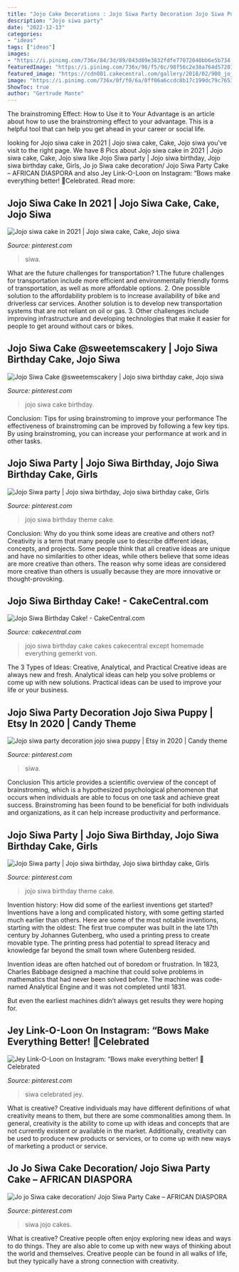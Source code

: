 ```yaml
---
title: "Jojo Cake Decorations : Jojo Siwa Party Decoration Jojo Siwa Puppy"
description: "Jojo siwa party"
date: "2022-12-13"
categories:
- "ideas"
tags: ["ideas"]
images:
- "https://i.pinimg.com/736x/84/3d/89/843d89e3832fdfe77072040bb6e5b734.jpg"
featuredImage: "https://i.pinimg.com/736x/98/f5/6c/98f56c2e38a764d57201c3e5ef7f2ec2.jpg"
featured_image: "https://cdn001.cakecentral.com/gallery/2018/02/900_jojo-siwa-birthday-cake-999333dKfN6.jpg"
image: "https://i.pinimg.com/736x/0f/f0/6a/0ff06a6ccdc8b17c199dc79c7653de3f.jpg"
ShowToc: true
author: "Gertrude Mante"
---
```



The brainstroming Effect: How to Use it to Your Advantage is an article about how to use the brainstroming effect to your advantage. This is a helpful tool that can help you get ahead in your career or social life.

	

		
looking for Jojo siwa cake in 2021 | Jojo siwa cake, Cake, Jojo siwa you've visit to the right page. We have 8 Pics about Jojo siwa cake in 2021 | Jojo siwa cake, Cake, Jojo siwa like Jojo Siwa party | Jojo siwa birthday, Jojo siwa birthday cake, Girls, Jo jo Siwa cake decoration/ Jojo Siwa Party Cake – AFRICAN DIASPORA and also Jey Link-O-Loon on Instagram: “Bows make everything better! 🎀Celebrated. Read more:
		
    
## Jojo Siwa Cake In 2021 | Jojo Siwa Cake, Cake, Jojo Siwa

<img loading=lazy src="https://i.pinimg.com/736x/0f/f0/6a/0ff06a6ccdc8b17c199dc79c7653de3f.jpg" onerror="this.onerror=null;this.src='https://tse4.mm.bing.net/th?id=OIP.Pw26hem9Q8CdSYCyXy3VHQHaJ3&amp;pid=15.1';" alt="Jojo siwa cake in 2021 | Jojo siwa cake, Cake, Jojo siwa">

_Source: pinterest.com_

>siwa. 

	

What are the future challenges for transportation?
1.The future challenges for transportation include more efficient and environmentally friendly forms of transportation, as well as more affordable options. 
2. One possible solution to the affordability problem is to increase availability of bike and driverless car services. Another solution is to develop new transportation systems that are not reliant on oil or gas. 
3. Other challenges include improving infrastructure and developing technologies that make it easier for people to get around without cars or bikes.

    
## Jojo Siwa Cake @sweetemscakery | Jojo Siwa Birthday Cake, Jojo Siwa

<img loading=lazy src="https://i.pinimg.com/736x/d6/a9/21/d6a921badb31f41afea7518161175641.jpg" onerror="this.onerror=null;this.src='https://tse1.mm.bing.net/th?id=OIP.b0Eda5maD9vhKwyovv8qSAHaJl&amp;pid=15.1';" alt="Jojo Siwa Cake @sweetemscakery | Jojo siwa birthday cake, Jojo siwa">

_Source: pinterest.com_

>jojo siwa cake birthday. 

	

Conclusion: Tips for using brainstroming to improve your performance
The effectiveness of brainstroming can be improved by following a few key tips. By using brainstroming, you can increase your performance at work and in other tasks.

    
## Jojo Siwa Party | Jojo Siwa Birthday, Jojo Siwa Birthday Cake, Girls

<img loading=lazy src="https://i.pinimg.com/736x/1b/db/25/1bdb25dbab3a20371110d6033a6edc7e.jpg" onerror="this.onerror=null;this.src='https://tse1.mm.bing.net/th?id=OIP.95GpyBR-SIgpICOzxNSBxwHaHa&amp;pid=15.1';" alt="Jojo Siwa party | Jojo siwa birthday, Jojo siwa birthday cake, Girls">

_Source: pinterest.com_

>jojo siwa birthday theme cake. 

	

Conclusion: Why do you think some ideas are creative and others not?
Creativity is a term that many people use to describe different ideas, concepts, and projects. Some people think that all creative ideas are unique and have no similarities to other ideas, while others believe that some ideas are more creative than others. The reason why some ideas are considered more creative than others is usually because they are more innovative or thought-provoking.

    
## Jojo Siwa Birthday Cake! - CakeCentral.com

<img loading=lazy src="https://cdn001.cakecentral.com/gallery/2018/02/900_jojo-siwa-birthday-cake-999333dKfN6.jpg" onerror="this.onerror=null;this.src='https://tse3.mm.bing.net/th?id=OIP.NqK6mKL42DQo1bPYUianZgHaJ4&amp;pid=15.1';" alt="Jojo Siwa Birthday Cake! - CakeCentral.com">

_Source: cakecentral.com_

>jojo siwa birthday cake cakes cakecentral except homemade everything gemerkt von. 

	

The 3 Types of Ideas: Creative, Analytical, and Practical
Creative ideas are always new and fresh. Analytical ideas can help you solve problems or come up with new solutions. Practical ideas can be used to improve your life or your business.

    
## Jojo Siwa Party Decoration Jojo Siwa Puppy | Etsy In 2020 | Candy Theme

<img loading=lazy src="https://i.pinimg.com/736x/84/3d/89/843d89e3832fdfe77072040bb6e5b734.jpg" onerror="this.onerror=null;this.src='https://tse1.mm.bing.net/th?id=OIP.1lbNOvWozvlsggNxne5PkgHaJK&amp;pid=15.1';" alt="Jojo siwa party decoration jojo siwa puppy | Etsy in 2020 | Candy theme">

_Source: pinterest.com_

>siwa. 

	

Conclusion
This article provides a scientific overview of the concept of brainstroming, which is a hypothesized psychological phenomenon that occurs when individuals are able to focus on one task and achieve great success. Brainstroming has been found to be beneficial for both individuals and organizations, as it can help increase productivity and performance.

    
## Jojo Siwa Party | Jojo Siwa Birthday, Jojo Siwa Birthday Cake, Girls

<img loading=lazy src="https://i.pinimg.com/originals/1b/db/25/1bdb25dbab3a20371110d6033a6edc7e.jpg" onerror="this.onerror=null;this.src='https://tse2.mm.bing.net/th?id=OIP.yHZCtq9JvutqudOae0a_AwHaHa&amp;pid=15.1';" alt="Jojo Siwa party | Jojo siwa birthday, Jojo siwa birthday cake, Girls">

_Source: pinterest.com_

>jojo siwa birthday theme cake. 

	

Invention history: How did some of the earliest inventions get started?
Inventions have a long and complicated history, with some getting started much earlier than others. Here are some of the most notable inventions, starting with the oldest:
The first true computer was built in the late 17th century by Johannes Gutenberg, who used a printing press to create movable type. The printing press had potential to spread literacy and knowledge far beyond the small town where Gutenberg resided.

Invention ideas are often hatched out of boredom or frustration. In 1823, Charles Babbage designed a machine that could solve problems in mathematics that had never been solved before. The machine was code-named Analytical Engine and it was not completed until 1831.

But even the earliest machines didn’t always get results they were hoping for.

    
## Jey Link-O-Loon On Instagram: “Bows Make Everything Better! 🎀Celebrated

<img loading=lazy src="https://i.pinimg.com/736x/c5/25/3c/c5253c2890057ad10ea23437eb43ecf8.jpg" onerror="this.onerror=null;this.src='https://tse4.mm.bing.net/th?id=OIP.Zbi15JSYzPxToq4Zzy5wAAHaI8&amp;pid=15.1';" alt="Jey Link-O-Loon on Instagram: “Bows make everything better! 🎀Celebrated">

_Source: pinterest.com_

>siwa celebrated jey. 

	

What is creative?
Creative individuals may have different definitions of what creativity means to them, but there are some commonalities among them. In general, creativity is the ability to come up with ideas and concepts that are not currently existent or available in the market. Additionally, creativity can be used to produce new products or services, or to come up with new ways of marketing a product or service.

    
## Jo Jo Siwa Cake Decoration/ Jojo Siwa Party Cake – AFRICAN DIASPORA

<img loading=lazy src="https://i.pinimg.com/736x/98/f5/6c/98f56c2e38a764d57201c3e5ef7f2ec2.jpg" onerror="this.onerror=null;this.src='https://tse3.mm.bing.net/th?id=OIP.7xPhdsTWU9CCBVtEbseRdgHaJ3&amp;pid=15.1';" alt="Jo jo Siwa cake decoration/ Jojo Siwa Party Cake – AFRICAN DIASPORA">

_Source: pinterest.com_

>siwa jojo cakes. 

	

What is creative?
Creative people often enjoy exploring new ideas and ways to do things. They are also able to come up with new ways of thinking about the world and themselves. Creative people can be found in all walks of life, but they typically have a strong connection with creativity.

